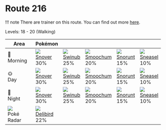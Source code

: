 # Route 216

!!! note
    There are trainer on this route. You can find out more [here](../../trainer_pokemon/route_216/).

Levels: 18 - 20 (Walking)

Area                           | Pokémon                         | &nbsp;                          | &nbsp;                          | &nbsp;                          | &nbsp;
---                            | ---                             | ---                             | ---                             | ---                             | ---
🌅<br>Morning                   | ![][459]<br> [Snover]<br> 30%  | ![][220]<br> [Swinub]<br> 25%  | ![][238]<br> [Smoochum]<br> 20%| ![][361]<br> [Snorunt]<br> 15% | ![][215]<br> [Sneasel]<br> 10%
🌞<br>Day                       | ![][459]<br> [Snover]<br> 30%  | ![][220]<br> [Swinub]<br> 25%  | ![][238]<br> [Smoochum]<br> 20%| ![][361]<br> [Snorunt]<br> 15% | ![][215]<br> [Sneasel]<br> 10%
🌙<br>Night                     | ![][459]<br> [Snover]<br> 30%  | ![][220]<br> [Swinub]<br> 25%  | ![][238]<br> [Smoochum]<br> 20%| ![][361]<br> [Snorunt]<br> 15% | ![][215]<br> [Sneasel]<br> 10%
![][poke-radar]<br> Poké Radar | ![][225]<br> [Delibird]<br> 22%


[Sneasel]: ../../pokemon_changes/215/
[Swinub]: ../../pokemon_changes/220/
[Delibird]: ../../pokemon_changes/225/
[Smoochum]: ../../pokemon_changes/238/
[Snorunt]: ../../pokemon_changes/361/
[Snover]: ../../pokemon_changes/459/
[poke-radar]: ../img/items/poke-radar.png
[215]: ../img/pokemon/215.png
[220]: ../img/pokemon/220.png
[225]: ../img/pokemon/225.png
[238]: ../img/pokemon/238.png
[361]: ../img/pokemon/361.png
[459]: ../img/pokemon/459.png
